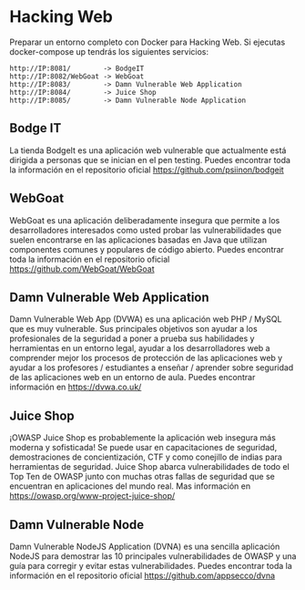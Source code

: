 # Hacking Web

Preparar un entorno completo con Docker para Hacking Web.
Si ejecutas docker-compose up tendrás los siguientes servicios:

```
http://IP:8081/        -> BodgeIT
http://IP:8082/WebGoat -> WebGoat
http://IP:8083/        -> Damn Vulnerable Web Application
http://IP:8084/        -> Juice Shop
http://IP:8085/        -> Damn Vulnerable Node Application
```
## Bodge IT
La tienda BodgeIt es una aplicación web vulnerable que actualmente está dirigida a personas que se inician en el pen testing. Puedes encontrar toda la información en el repositorio oficial https://github.com/psiinon/bodgeit

## WebGoat
WebGoat es una aplicación deliberadamente insegura que permite a los desarrolladores interesados como usted probar las vulnerabilidades que suelen encontrarse en las aplicaciones basadas en Java que utilizan componentes comunes y populares de código abierto. Puedes encontrar toda la información en el repositorio oficial https://github.com/WebGoat/WebGoat

## Damn Vulnerable Web Application
Damn Vulnerable Web App (DVWA) es una aplicación web PHP / MySQL que es muy vulnerable. Sus principales objetivos son ayudar a los profesionales de la seguridad a poner a prueba sus habilidades y herramientas en un entorno legal, ayudar a los desarrolladores web a comprender mejor los procesos de protección de las aplicaciones web y ayudar a los profesores / estudiantes a enseñar / aprender sobre seguridad de las aplicaciones web en un entorno de aula. Puedes encontrar información en https://dvwa.co.uk/

## Juice Shop
¡OWASP Juice Shop es probablemente la aplicación web insegura más moderna y sofisticada! Se puede usar en capacitaciones de seguridad, demostraciones de concientización, CTF y como conejillo de indias para herramientas de seguridad. Juice Shop abarca vulnerabilidades de todo el Top Ten de OWASP junto con muchas otras fallas de seguridad que se encuentran en aplicaciones del mundo real. Mas información en https://owasp.org/www-project-juice-shop/

## Damn Vulnerable Node
Damn Vulnerable NodeJS Application (DVNA) es una sencilla aplicación NodeJS para demostrar las 10 principales vulnerabilidades de OWASP y una guía para corregir y evitar estas vulnerabilidades. Puedes encontrar toda la información en el repositorio oficial 
https://github.com/appsecco/dvna
